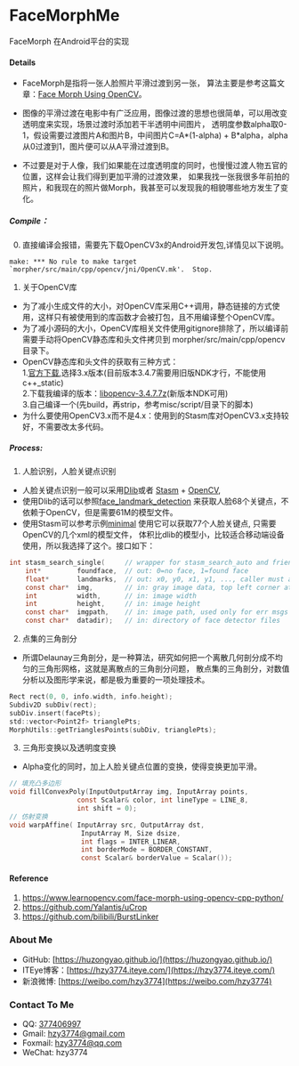 # FaceMorphMe
FaceMorph 在Android平台的实现

#### Details
* FaceMorph是指将一张人脸照片平滑过渡到另一张，
算法主要是参考这篇文章：[Face Morph Using OpenCV](https://www.learnopencv.com/face-morph-using-opencv-cpp-python/)。

* 图像的平滑过渡在电影中有广泛应用，图像过渡的思想也很简单，可以用改变透明度来实现，场景过渡时添加若干半透明中间图片，
透明度参数alpha取0-1，假设需要过渡图片A和图片B，中间图片C=A*(1-alpha) + B*alpha，alpha从0过渡到1，图片便可以从A平滑过渡到B。

* 不过要是对于人像，我们如果能在过度透明度的同时，也慢慢过渡人物五官的位置，这样会让我们得到更加平滑的过渡效果，
如果我找一张我很多年前拍的照片，和我现在的照片做Morph，我甚至可以发现我的相貌哪些地方发生了变化。

##### Compile：
0. 直接编译会报错，需要先下载OpenCV3x的Android开发包,详情见以下说明。
```
make: *** No rule to make target `morpher/src/main/cpp/opencv/jni/OpenCV.mk'.  Stop.
```

1. 关于OpenCV库
* 为了减小生成文件的大小，对OpenCV库采用C++调用，静态链接的方式使用，这样只有被使用到的库函数才会被打包，且不用编译整个OpenCV库。
* 为了减小源码的大小，OpenCV库相关文件使用gitignore排除了，所以编译前需要手动将OpenCV静态库和头文件拷贝到
  morpher/src/main/cpp/opencv目录下。
* OpenCV静态库和头文件的获取有三种方式：</br>
  1.[官方下载](https://opencv.org/releases/),选择3.x版本(目前版本3.4.7需要用旧版NDK才行，不能使用c++_static)</br>
  2.下载我编译的版本：[libopencv-3.4.7.7z](https://github.com/huzongyao/FaceMorphMe/releases/download/v1.0.0/libopencv-3.4.7.7z)(新版本NDK可用)</br>
  3.自己编译一个(先build，再strip，参考misc/script/目录下的脚本)</br>
* 为什么要使用OpenCV3.x而不是4.x：使用到的Stasm库对OpenCV3.x支持较好，不需要改太多代码。

##### Process:
1. 人脸识别，人脸关键点识别
 * 人脸关键点识别一般可以采用[Dlib](http://dlib.net/)或者
 [Stasm](http://www.milbo.users.sonic.net/stasm/) + [OpenCV](https://opencv.org/),
 * 使用Dlib的话可以参照[face_landmark_detection](http://dlib.net/face_landmark_detection_ex.cpp.html)
 来获取人脸68个关键点，不依赖于OpenCV，但是需要61M的模型文件。
 * 使用Stasm可以参考示例[minimal](http://www.milbo.users.sonic.net/stasm/minimal.html)
 使用它可以获取77个人脸关键点, 只需要OpenCV的几个xml的模型文件，
 体积比dlib的模型小，比较适合移动端设备使用，所以我选择了这个。接口如下：
```c
int stasm_search_single(     // wrapper for stasm_search_auto and friends
    int*         foundface,  // out: 0=no face, 1=found face
    float*       landmarks,  // out: x0, y0, x1, y1, ..., caller must allocate
    const char*  img,        // in: gray image data, top left corner at 0,0
    int          width,      // in: image width
    int          height,     // in: image height
    const char*  imgpath,    // in: image path, used only for err msgs and debug
    const char*  datadir);   // in: directory of face detector files
```

2. 点集的三角剖分
 * 所谓Delaunay三角剖分，是一种算法，研究如何把一个离散几何剖分成不均匀的三角形网格，这就是离散点的三角剖分问题，
 散点集的三角剖分，对数值分析以及图形学来说，都是极为重要的一项处理技术。
```c
Rect rect(0, 0, info.width, info.height);
Subdiv2D subDiv(rect);
subDiv.insert(facePts);
std::vector<Point2f> trianglePts;
MorphUtils::getTrianglesPoints(subDiv, trianglePts);
```

3. 三角形变换以及透明度变换
* Alpha变化的同时，加上人脸关键点位置的变换，使得变换更加平滑。
``` c
// 填充凸多边形
void fillConvexPoly(InputOutputArray img, InputArray points,
                 const Scalar& color, int lineType = LINE_8,
                 int shift = 0);
// 仿射变换
void warpAffine( InputArray src, OutputArray dst,
                  InputArray M, Size dsize,
                  int flags = INTER_LINEAR,
                  int borderMode = BORDER_CONSTANT,
                  const Scalar& borderValue = Scalar());
```

#### Reference
1. https://www.learnopencv.com/face-morph-using-opencv-cpp-python/
2. https://github.com/Yalantis/uCrop
3. https://github.com/bilibili/BurstLinker

### About Me
 * GitHub: [https://huzongyao.github.io/](https://huzongyao.github.io/)
 * ITEye博客：[https://hzy3774.iteye.com/](https://hzy3774.iteye.com/)
 * 新浪微博: [https://weibo.com/hzy3774](https://weibo.com/hzy3774)

### Contact To Me
 * QQ: [377406997](https://wpa.qq.com/msgrd?v=3&uin=377406997&site=qq&menu=yes)
 * Gmail: [hzy3774@gmail.com](mailto:hzy3774@gmail.com)
 * Foxmail: [hzy3774@qq.com](mailto:hzy3774@qq.com)
 * WeChat: hzy3774
